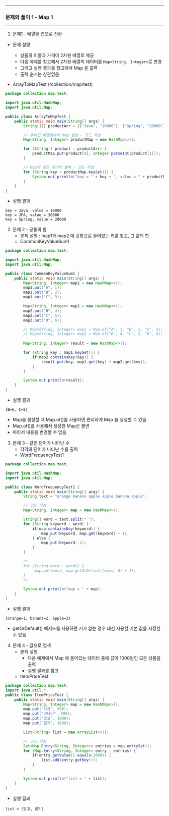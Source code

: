 -----
### 문제와 풀이 1 - Map 1
-----
1. 문제1 - 배열을 맵으로 전환
  - 문제 설명
    + 상품의 이름과 가격이 2차원 배열로 제공
    + 다음 예제를 참고해서 2차원 배열의 데이터를 ```Map<String, Integer>```로 변경
    + 그리고 실행 결과를 참고해서 Map 을 출력
    + 출력 순서는 상관없음

  - ArrayToMapTest (/collection/map/test)
```java
package collection.map.test;

import java.util.HashMap;
import java.util.Map;

public class ArrayToMapTest {
    public static void main(String[] args) {
        String[][] productArr = {{"Java", "10000"}, {"Spring", "20000"}, {"JPA", "30000"}};

        // 주어진 배열로부터 Map 생성 - 코드 작성
        Map<String, Integer> productMap = new HashMap<>();

        for (String[] product : productArr) {
            productMap.put(product[0], Integer.parseInt(product[1]));
        }

        // Map의 모든 데이터 출력 - 코드 작성
        for (String key : productMap.keySet()) {
            System.out.println("key = " + key + ", value = " + productMap.get(key));
        }
    }
}
```
  - 실행 결과
```
key = Java, value = 10000
key = JPA, value = 30000
key = Spring, value = 20000
```

2. 문제 2 - 공통의 합
   - 문제 설명 : map1과 map2 에 공통으로 들어있는 키를 찾고, 그 값의 합
   - CommonKeyValueSum1
```java
package collection.map.test;

import java.util.HashMap;
import java.util.Map;

public class CommonKeyValueSum1 {
    public static void main(String[] args) {
        Map<String, Integer> map1 = new HashMap<>();
        map1.put("A", 1);
        map1.put("B", 2);
        map1.put("C", 3);

        Map<String, Integer> map2 = new HashMap<>();
        map2.put("B", 4);
        map2.put("C", 5);
        map2.put("D", 6);

        // Map<String, Integer> map1 = Map.of("A", 1, "B", 2, "C", 3);
        // Map<String, Integer> map2 = Map.of("B", 4, "C", 5, "D", 6);
        
        Map<String, Integer> result = new HashMap<>();

        for (String key : map1.keySet()) {
            if(map2.containsKey(key)) {
                result.put(key, map1.get(key) + map2.get(key));
            }
        }

        System.out.println(result);
    }
}
```
  - 실행 결과
```
{B=6, C=8}
```
  - Map을 생성할 때 Map.of()를 사용하면 편리하게 Map 을 생성할 수 있음
  - Map.of()를 사용해서 생성한 Map은 불변
  - 따라서 내용을 변경할 수 없음

3. 문제 3 - 같은 단어가 나타난 수
   - 각각의 단어가 나타난 수를 출력
   - WordFrequencyTest1
```java
package collection.map.test;

import java.util.HashMap;
import java.util.Map;

public class WordFrequencyTest1 {
    public static void main(String[] args) {
        String text = "orange banana apple apple banana apple";

        // 코드 작성
        Map<String, Integer> map = new HashMap<>();

        String[] word = text.split(" ");
        for (String keyword : word) {
            if(map.containsKey(keyword)) {
                map.put(keyword, map.get(keyword) + 1);
            } else {
                map.put(keyword, 1);
            }
        }

        /*
        for (String word : words) {
             map.put(word, map.getOrDefault(word, 0) + 1);
        }
        */

        System.out.println("map = " + map);
    }
}
```
  - 실행 결과

```
{orange=1, banana=2, apple=3}
```
  - getOrDefault() 메서드를 사용하면 키가 없는 경우 대신 사용할 기본 값을 지정할 수 있음

4. 문제 4 - 값으로 검색
   - 문제 설명
     + 다음 예제에서 Map 에 들어있는 데이터 중에 값이 1000원인 모든 상품을 출력    
     + 실행 결과를 참고
   - ItemPriceTest
```java
package collection.map.test;
import java.util.*;
public class ItemPriceTest {
    public static void main(String[] args) {
        Map<String, Integer> map = new HashMap<>();
        map.put("사과", 500);
        map.put("바나나", 500);
        map.put("망고", 1000);
        map.put("딸기", 1000);

        List<String> list = new ArrayList<>();

        // 코드 작성
        Set<Map.Entry<String, Integer>> entries = map.entrySet();
        for (Map.Entry<String, Integer> entry : entries) {
            if(entry.getValue().equals(1000)) {
                list.add(entry.getKey());
            }
        }

        System.out.println("list = " + list);
    }
}
```

  - 실행 결과
```
list = [망고, 딸기]
```
